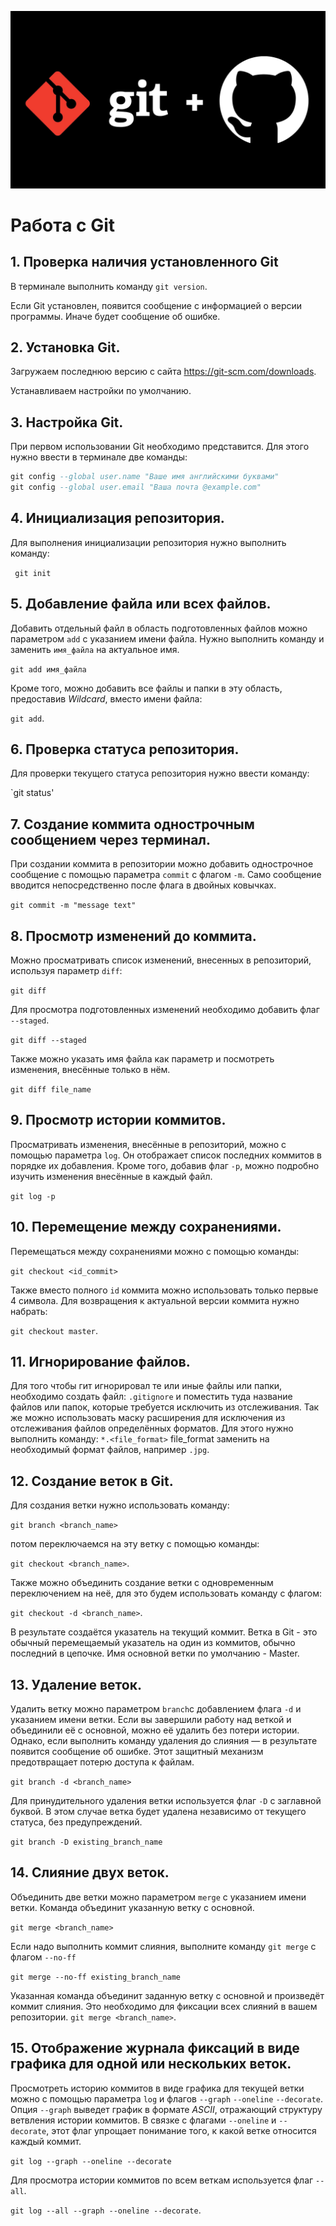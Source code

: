 ![Git_logo](git-github.jpg)

# Работа с Git

## 1. Проверка наличия установленного Git
В терминале выполнить команду `git version`.

Если Git установлен, появится сообщение с информацией о версии программы. Иначе будет сообщение об ошибке.

## 2. Установка Git.
Загружаем последнюю версию с сайта
https://git-scm.com/downloads.

Устанавливаем настройки по умолчанию.

## 3. Настройка Git.
При первом использовании Git необходимо представится.
Для этого нужно ввести в терминале две команды:
```sql
git config --global user.name "Ваше имя английскими буквами"
git config --global user.email "Ваша почта @example.com"
```
## 4. Инициализация репозитория.
Для выполнения инициализации репозитория нужно выполнить команду:

` git init`

## 5. Добавление файла или всех файлов.
Добавить отдельный файл в область подготовленных файлов можно параметром `add` с указанием имени файла. Нужно выполнить команду и заменить `имя_файла` на актуальное имя.

`git add имя_файла`

Кроме того, можно добавить все файлы и папки в эту область, предоставив *Wildcard*, вместо имени файла:

`git add`.

## 6. Проверка статуса репозитория.
Для проверки текущего статуса репозитория нужно ввести команду:

`git status'

## 7. Создание коммита однострочным сообщением через терминал.
При создании коммита в репозитории можно добавить однострочное сообщение с помощью параметра `commit` с флагом `-m`. Само сообщение вводится непосредственно после флага в двойных ковычках.

`git commit -m "message text"`

## 8. Просмотр изменений до коммита.
Можно просматривать список изменений, внесенных в репозиторий, используя параметр `diff`:

`git diff`

Для просмотра подготовленных изменений необходимо добавить флаг `--staged`.

`git diff --staged`

Также можно указать имя файла как параметр и посмотреть изменения, внесённые только в нём.

`git diff file_name`

## 9. Просмотр истории коммитов.
Просматривать изменения, внесённые в репозиторий, можно с помощью параметра `log`. Он отображает список последних коммитов в порядке их добавления. Кроме того, добавив флаг `-p`, можно подробно изучить изменения внесённые в каждый файл.

`git log -p`

## 10. Перемещение между сохранениями.
Перемещаться между сохранениями можно с помощью команды:

`git checkout <id_commit>`

Также вместо полного `id` коммита можно использовать только первые 4 символа.
Для возвращения к актуальной версии коммита нужно набрать:

`git checkout master`.

## 11. Игнорирование файлов.
Для того чтобы гит игнорировал те или иные файлы или папки, необходимо создать файл:
`.gitignore`
и поместить туда название файлов или папок, которые требуется исключить из отслеживания.
Так же можно использовать маску расширения для исключения из отслеживания файлов определённых форматов. Для этого нужно выполнить команду:
`*.<file_format>`
file_format заменить на необходимый формат файлов, например `.jpg`.

## 12. Создание веток в Git.
Для создания ветки нужно использовать команду:

`git branch <branch_name>`

потом переключаемся на эту ветку с помощью команды:

`git checkout <branch_name>`.

Также можно объединить создание ветки с одновременным переключением на неё, для это будем использовать команду с флагом:

`git checkout -d <branch_name>`.

В результате создаётся указатель на текущий коммит.
Ветка в Git - это обычный перемещаемый указатель на один из коммитов, обычно последний в цепочке. Имя основной ветки по умолчанию - Master.

## 13. Удаление веток.
Удалить ветку можно параметром `branch`с добавлением флага `-d` и указанием имени ветки. Если вы завершили работу над веткой и объединили её с основной, можно её удалить без потери истории. Однако, если выполнить команду удаления до слияния — в результате появится сообщение об ошибке. Этот защитный механизм предотвращает потерю доступа к файлам.

`git branch -d <branch_name>`

Для принудительного удаления ветки используется флаг `-D` с заглавной буквой. В этом случае ветка будет удалена независимо от текущего статуса, без предупреждений.

`git branch -D existing_branch_name`

## 14. Слияние двух веток.
Объединить две ветки можно параметром `merge` с указанием имени ветки. Команда объединит указанную ветку с основной.

`git merge <branch_name>`

Если надо выполнить коммит слияния, выполните команду `git merge` с флагом `--no-ff`

`git merge --no-ff existing_branch_name`

Указанная команда объединит заданную ветку с основной и произведёт коммит слияния. Это необходимо для фиксации всех слияний в вашем репозитории.
`git merge <branch_name>`.

## 15. Отображение журнала фиксаций в виде графика для одной или нескольких веток.
Просмотреть историю коммитов в виде графика для текущей ветки можно с помощью параметра `log` и флагов `--graph` `--oneline` `--decorate`. Опция `--graph` выведет график в формате *ASCII*, отражающий структуру ветвления истории коммитов. В связке с флагами `--oneline` и `--decorate`, этот флаг упрощает понимание того, к какой ветке относится каждый коммит.

`git log --graph --oneline --decorate`

Для просмотра истории коммитов по всем веткам используется флаг `--all`.

`git log --all --graph --oneline --decorate`.
